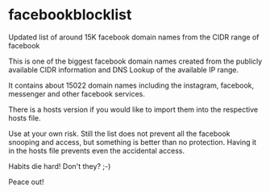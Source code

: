 # facebookblocklist

Updated list of around 15K facebook domain names from the CIDR range of facebook

This is one of the biggest facebook domain names created from the publicly available CIDR information 
and DNS Lookup of the available IP range.

It contains about 15022 domain names including the instagram, facebook, messenger and other facebook services.

There is a hosts version if you would like to import them into the respective hosts file.

Use at your own risk. Still the list does not prevent all the facebook snooping and access, but
something is better than no protection. Having it in the hosts file prevents even the accidental access.

Habits die hard! Don't they? ;-)

Peace out!

